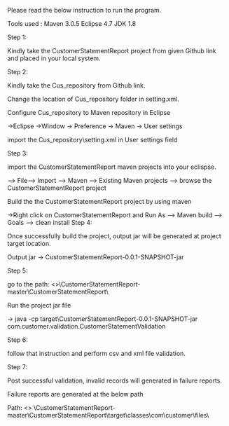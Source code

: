 Please read the below instruction to run the program.

Tools used :
Maven 3.0.5
Eclipse 4.7
JDK 1.8

Step 1:

Kindly take the CustomerStatementReport project from given Github link and placed in your local system.


Step 2:

Kindly take the Cus_repository from Github link.

Change the location of Cus_repository folder in setting.xml.

Configure Cus_repository to Maven repository in Eclipse

->Eclipse ->Window -> Preference -> Maven -> User settings 
 
import the Cus_repository\setting.xml in User settings field

Step 3:

import the CustomerStatementReport maven projects into your eclispse.

--> File--> Import --> Maven --> Existing Maven projects --> browse the CustomerStatementReport project

Build the the CustomerStatementReport project by using maven

->Right click on CustomerStatementReport and Run As --> Maven build --> Goals --> clean install
Step 4:

Once successfully build the project, output jar will be generated at project target location.

Output jar -> CustomerStatementReport-0.0.1-SNAPSHOT-jar

Step 5:

go to the path: <<you placed projects in disk path>>\CustomerStatementReport-master\CustomerStatementReport\

Run the project jar file

-> java -cp target\CustomerStatementReport-0.0.1-SNAPSHOT-jar com.customer.validation.CustomerStatementValidation

Step 6:

follow that instruction and perform csv and xml file validation.

Step 7:

Post successful validation, invalid records will generated in failure reports.

Failure reports are generated at the below path

Path: <<you placed projects in disk path>> \CustomerStatementReport-master\CustomerStatementReport\target\classes\com\customer\files\

